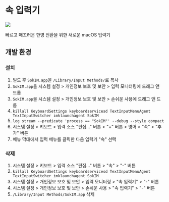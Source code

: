 # 속 입력기

<img src="https://github.com/kiding/SokIM/blob/main/SokIM/Assets.xcassets/AppIcon.appiconset/icon_128x128%402x%402x.png">

빠르고 매끄러운 한영 전환을 위한 새로운 macOS 입력기

## 개발 환경

### 설치

1. 빌드 후 `SokIM.app`을 `/Library/Input Methods/`로 복사
1. `SokIM.app`을 시스템 설정 > 개인정보 보호 및 보안 > 입력 모니터링에 드래그 앤 드롭  
1. `SokIM.app`을 시스템 설정 > 개인정보 보호 및 보안 > 손쉬운 사용에 드래그 앤 드롭  
1. `killall KeyboardSettings keyboardservicesd TextInputMenuAgent TextInputSwitcher imklaunchagent SokIM`
1. `log stream --predicate 'process == "SokIM"' --debug --style compact`
1. 시스템 설정 > 키보드 > 입력 소스 "편집..." 버튼 > "+" 버튼 > 영어 > "속" > "추가" 버튼
1. 메뉴 막대에서 입력 메뉴를 클릭한 다음 입력기 "속" 선택

### 삭제

1. 시스템 설정 > 키보드 > 입력 소스 "편집..." 버튼 > "속" > "-" 버튼
1. `killall KeyboardSettings keyboardservicesd TextInputMenuAgent TextInputSwitcher imklaunchagent SokIM`
1. 시스템 설정 > 개인정보 보호 및 보안 > 입력 모니터링 > "속 입력기" > "-" 버튼  
1. 시스템 설정 > 개인정보 보호 및 보안 > 손쉬운 사용 > "속 입력기" > "-" 버튼  
1. `/Library/Input Methods/SokIM.app` 삭제
